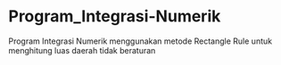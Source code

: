 # Program_Integrasi-Numerik
Program Integrasi Numerik menggunakan metode Rectangle Rule untuk menghitung luas daerah tidak beraturan
